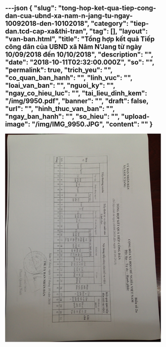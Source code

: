 ---json
{
    "slug": "tong-hop-ket-qua-tiep-cong-dan-cua-ubnd-xa-nam-n-jang-tu-ngay-10092018-den-10102018",
    "category": "tiep-dan.tcd-cap-xa&thi-tran",
    "tag": [],
    "layout": "van-ban.html",
    "title": "Tổng hợp kết quả Tiếp công dân của UBND xã Nâm N'Jang từ ngày 10/09/2018 đến 10/10/2018",
    "description": "",
    "date": "2018-10-11T02:32:00.000Z",
    "so": "",
    "permalink": true,
    "trich_yeu": "",
    "co_quan_ban_hanh": "",
    "linh_vuc": "",
    "loai_van_ban": "",
    "nguoi_ky": "",
    "ngay_co_hieu_luc": "",
    "tai_lieu_dinh_kem": "/img/9950.pdf",
    "banner": "",
    "draft": false,
    "url": "",
    "hinh_thuc_van_ban": "",
    "ngay_ban_hanh": "",
    "so_hieu": "",
    "upload-image": "/img/IMG_9950.JPG",
    "__content__": ""
}
---
<p><img alt="" src="/img/IMG_9950.JPG" /></p>
